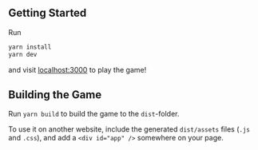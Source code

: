 ## Getting Started

Run

```sh
yarn install
yarn dev
```

and visit [localhost:3000](http://localhost:3000) to play the game!

## Building the Game

Run `yarn build` to build the game to the `dist`-folder.

To use it on another website, include the generated `dist/assets` files (`.js` and `.css`), and add a `<div id="app" />` somewhere on your page.
